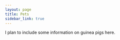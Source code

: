 ```yaml
---
layout: page
title: Pets
sidebar_link: true
---
```


I plan to include some information on guinea pigs here.

